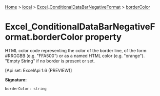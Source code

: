 [Home](./index) &gt; [local](local.md) &gt; [Excel\_ConditionalDataBarNegativeFormat](local.excel_conditionaldatabarnegativeformat.md) &gt; [borderColor](local.excel_conditionaldatabarnegativeformat.bordercolor.md)

# Excel\_ConditionalDataBarNegativeFormat.borderColor property

HTML color code representing the color of the border line, of the form \#RRGGBB (e.g. "FFA500") or as a named HTML color (e.g. "orange"). "Empty String" if no border is present or set. 

 \[Api set: ExcelApi 1.6 (PREVIEW)\]

**Signature:**
```javascript
borderColor: string
```
